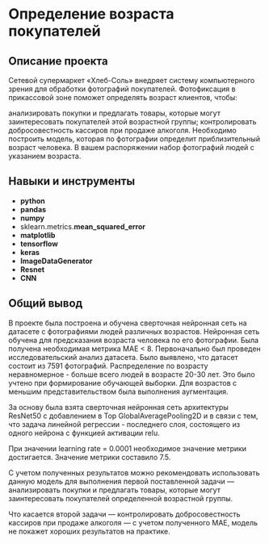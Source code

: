 # Определение возраста покупателей

## Описание проекта

Сетевой супермаркет «Хлеб-Соль» внедряет систему компьютерного зрения для обработки фотографий покупателей. Фотофиксация в прикассовой зоне поможет определять возраст клиентов, чтобы:

анализировать покупки и предлагать товары, которые могут заинтересовать покупателей этой возрастной группы;
контролировать добросовестность кассиров при продаже алкоголя.
Необходимо построить модель, которая по фотографии определит приблизительный возраст человека. В вашем распоряжении набор фотографий людей с указанием возраста.

## Навыки и инструменты

- **python**
- **pandas**
- **numpy**
- sklearn.metrics.**mean_squared_error**
- **matplotlib**
- **tensorflow**
- **keras**
- **ImageDataGenerator**
- **Resnet**
- **CNN**




## Общий вывод

В проекте была построена и обучена сверточная нейронная сеть на датасете с фотографиями людей различных возрастов. Нейронная сеть обучена для предсказания возраста человека по его фотографии. Была получена необходимая метрика МАЕ < 8.
Первоначально был проведен исследовательский анализ датасета. Было выявлено, что датасет состоит из 7591 фотографий. Распределение по возрасту неравномерное - больше всего людей в возрасте 20-30 лет. Это было учтено при формирование обучающей выборки. Для возрастов с меньшим представительством была выполнения аугментация.

За основу была взята сверточная нейронная сеть архитектуры ResNet50 с добавлением в Top GlobalAveragePooling2D и в связи с тем, что задача линейной регрессии - последнего слоя, состоящего из одного нейрона с функцией активации relu.

При значении learning rate = 0.0001 необходимое значение метрики достигается. Значение метрики составило 7.5.

С учетом полученных результатов можно рекомендовать использовать данную модель для выполнения первой поставленной задачи — анализировать покупки и предлагать товары, которые могут заинтересовать покупателей определенной возрастной группы.

Что касается второй задачи — контролировать добросовестность кассиров при продаже алкоголя — с учетом полученного MAE, модель не покажет хороших результатов на практике.

